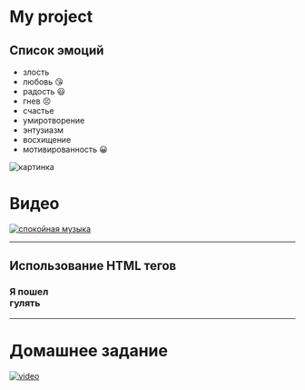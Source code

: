 # My project
## Список эмоций
* злость
* любовь :kissing_heart:
* радость :smiley:
* гнев :persevere:
* счастье
* умиротворение
* энтузиазм
* восхищение
* мотивированность :grinning:


![картинка](https://berez.org/uploads/posts/2020-03/1584418352_s1200.jpg)

# Видео
[![спокойная музыка](https://www.shkolazhizni.ru/img/content/i187/187867_or.jpg)](https://www.youtube.com/watch?v=S7U8ExhCK50)

---
## Использование HTML тегов
### **Я пошел <br> гулять**

---
# Домашнее задание

[![video](https://i.ytimg.com/vi/EHlIIZ5Rlso/hq720.jpg?sqp=-oaymwEcCNAFEJQDSFXyq4qpAw4IARUAAIhCGAFwAcABBg==&rs=AOn4CLDyJQjDdTCZ73KR2HnqZSetJYaXMw)](https://www.youtube.com/watch?v=EHlIIZ5Rlso)
